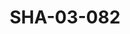 ---
pid: SHA-03-082
title: SHA-03-082
language: en
collection: Sharhabil Ahmed
original_label: 
rights: Sharhabil Ahmed
location_of_original: Sharhabil Ahmed
photographer_or_studio: 
scanned_from: photograph 10.2 by 15.2
_date: 1960s
location: Khartoum
description: Sharhabil Ahmed and Mahdi 'Ali at wedding
additional_notes: 
permission_display: 'yes'
on_server: 'no'
on_website: 'no'
permalink: /photopages/en/SHA-03-082.html
layout: photo-page
---